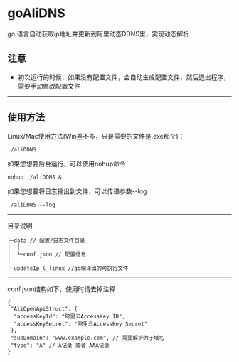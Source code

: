 # goAliDNS

go 语言自动获取ip地址并更新到阿里动态DDNS里，实现动态解析

## 注意

* 初次运行的时候，如果没有配置文件，会自动生成配置文件，然后退出程序，需要手动修改配置文件

***
## 使用方法
Linux/Mac使用方法(Win差不多，只是需要的文件是.exe那个)：

```shell
./aliDDNS
```

如果您想要后台运行，可以使用nohup命令

```shell
nohup ./aliDDNS &
```

如果您想要将日志输出到文件，可以传递参数--log

```shell
./aliDDNS --log
```

***
目录说明

```
├─data // 配置/日志文件目录
│  │
│  └─conf.json // 配置信息
│
└─updateIp_l_linux //go编译出的可执行文件
```

***
conf.json结构如下，使用时请去掉注释

```
{
 "AliOpenApiStruct": {
  "accessKeyId": "阿里云AccessKey ID",
  "accessKeySecret": "阿里云AccessKey Secret"
 },
 "subDomain": "www.example.com", // 需要解析的子域名
 "type": "A" // A记录 或者 AAA记录
}
```